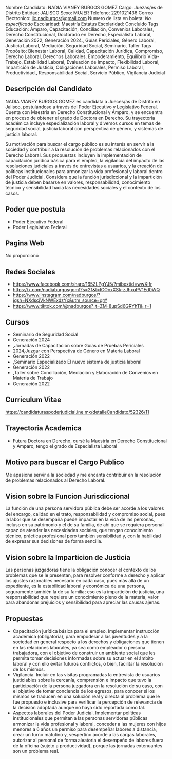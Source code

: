 Nombre Candidato: NADIA VIANEY BURGOS GOMEZ
Cargo: Juezas/es de Distrito
Entidad: JALISCO
Sexo: MUJER
Telefono: 2291021436
Correo Electronico: lic.nadburgos@gmail.com
Numero de lista en boleta: *No especificado*
Escolaridad: Maestría
Estatus Escolaridad: Concluido
Tags Educación: Amparo, Capacitación, Conciliación, Convenios Laborales, Derecho Constitucional, Doctorado en Derecho, Especialista Laboral, Generación 2022, Generación 2024., Guías Periciales, Género Laboral, Justicia Laboral, Mediación, Seguridad Social, Seminario, Taller
Tags Propósito: Bienestar Laboral, Calidad, Capacitación Jurídica, Compromiso, Derecho Laboral, Derechos Laborales, Empoderamiento, Equilibrio Vida-Trabajo, Estabilidad Laboral, Evaluación de Impacto, Flexibilidad Laboral, Impartición de Justicia, Obligaciones Laborales, Permiso Laboral, Productividad., Responsabilidad Social, Servicio Público, Vigilancia Judicial


## Descripción del Candidato 

NADIA VIANEY BURGOS GOMEZ es candidata a Jueces/as de Distrito en Jalisco, postulándose a través del Poder Ejecutivo y Legislativo Federal. Cuenta con Maestría en Derecho Constitucional y Amparo, y se encuentra en proceso de obtener el grado de Doctora en Derecho. Su trayectoria académica incluye especialización laboral y diversos cursos en temas de seguridad social, justicia laboral con perspectiva de género, y sistemas de justicia laboral.

Su motivación para buscar el cargo público es su interés en servir a la sociedad y contribuir a la resolución de problemas relacionados con el Derecho Laboral. Sus propuestas incluyen la implementación de capacitación jurídica básica para el empleo, la vigilancia del impacto de las resoluciones judiciales a través de entrevistas a usuarios, y la creación de políticas institucionales para armonizar la vida profesional y laboral dentro del Poder Judicial. Considera que la función jurisdiccional y la impartición de justicia deben basarse en valores, responsabilidad, conocimiento técnico y sensibilidad hacia las necesidades sociales y el contexto de los casos.


## Poder que postula

- Poder Ejecutivo Federal
- Poder Legislativo Federal


## Pagina Web

No proporcionó


## Redes Sociales

- https://www.facebook.com/share/165ZLPgYJ5/?mibextid=wwXIfr
- https://x.com/nadiaburgosgom1?s=21&t=ICOoxXSk-zJhxuPV1Ed0WQ
- https://www.instagram.com/nadburgos/?igsh=NXdscjVkNWExdzYx&utm_source=qr#
- https://www.tiktok.com/@nadburgos?_t=ZM-8upSd6GRYhT&_r=1


## Cursos

- Seminario de Seguridad Social
- Generación 2024
- ,Jornadas de Capacitación sobre Guías de Pruebas Periciales
- 2024,Juzgar con Perspectiva de Género en Materia Laboral
- Generación 2022
- ,Seminario Especializado El nuevo sistema de justicia laboral
- Generación 2022
- ,Taller sobre Conciliación, Mediación y Elaboración de Convenios en Materia de Trabajo
- Generación 2022


## Curriculum Vitae

https://candidaturaspoderjudicial.ine.mx/detalleCandidato/52326/11


## Trayectoria Academica

- Futura Doctora en Derecho, cursé la Maestría en Derecho Constitucional y Amparo, tengo el grado de Especialista Laboral


## Motivo para buscar el Cargo Publico

Me apasiona servir a la sociedad y me encanta contribuir en la resolución de problemas relacionados al Derecho Laboral.


## Vision sobre la Funcion Jurisdiccional

La función de una persona servidora pública debe ser acorde a los valores del encargo, calidad en el trato, responsabilidad y compromiso social, pues la labor que se desempaña puede impactar en la vida de las personas, incluso en su patrimonio y el de su familia, de ahí que se requiera personal capaz de atender las necesidades sociales, que tengan conocimiento técnico, práctica profesional pero también sensibilidad y, con la habilidad de expresar sus decisiones de forma sencilla.


## Vision sobre la Imparticion de Justicia

Las personas juzgadoras tiene la obligación conocer el contexto de los problemas que se le presentan, para resolver conforme a derecho y aplicar los ajustes razonables necesario en cada caso, pues más allá de un expediente, es la estabilidad laboral y económica de una persona, seguramente también la de su familia; eso es la impartición de justicia, una responsabilidad que requiere un conocimiento pleno de la materia, valor para abandonar prejuicios y sensibilidad para apreciar las causas ajenas.


## Propuestas

- Capacitación jurídica básica para el empleo. Implementar instrucción académica (obligatoria), para empoderar a las juventudes y a la sociedad en general respecto a los derechos y obligaciones que tienen en las relaciones laborales, ya sea como empleador o persona trabajadora, con el objetivo de construir un ambiente social que les permita tomar decisiones informadas sobre su actuar en el ámbito laboral y con ello evitar futuros conflictos, o bien, facilitar la resolución de los mismos.
- Vigilancia. Incluir en las visitas programadas la entrevista de usuarios justiciables sobre la cercanía, comprensión e impacto que tuvo la participación de la persona juzgadora en la resolución de su caso, con el objetivo de tomar conciencia de los egresos, para conocer si los mismos se traducen en una solución real y directa al problema que le fue propuesto e inclusive para verificar la percepción de relevancia de la decisión adoptada aunque no haya sido reportada como tal.
- Aspectos laborales del Poder Judicial. Implementar políticas institucionales que permitan a las personas servidoras públicas armonizar la vida profesional y laboral, conceder a las mujeres con hijos menores a 6 años un permiso para desempeñar labores a distancia, crear un turno matutino y, vespertino acorde a las cargas laborales, autorizar al personal de forma aleatoria el desempeño de labores fuera de la oficina (sujeto a productividad), porque las jornadas extenuantes son un problema real.


